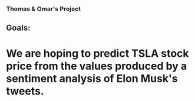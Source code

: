 ### Thomas & Omar's Project

## Goals:
# We are hoping to predict TSLA stock price from the values produced by a sentiment analysis of Elon Musk's tweets. 
